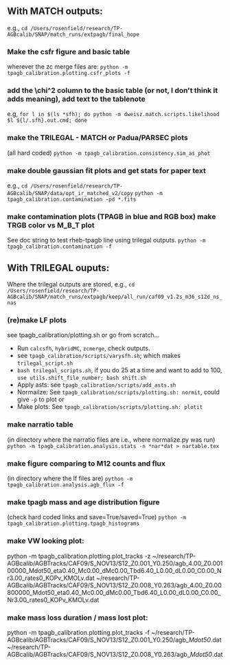 ## With MATCH outputs:
e.g.,
```cd /Users/rosenfield/research/TP-AGBcalib/SNAP/match_runs/extpagb/final_hope```
### Make the csfr figure and basic table
wherever the zc merge files are:
``` python -m tpagb_calibration.plotting.csfr_plots -f ```

### add the \chi^2 column to the basic table (or not, I don't think it adds meaning), add text to the tablenote
e.g,
```for l in $(ls *sfh); do python -m dweisz.match.scripts.likelihood $l ${l/.sfh}.out.cmd; done ```

### make the TRILEGAL - MATCH or Padua/PARSEC plots
(all hard coded)
```python -m tpagb_calibration.consistency.sim_as_phot```

### make double gaussian fit plots and get stats for paper text
e.g.,
``` cd /Users/rosenfield/research/TP-AGBcalib/SNAP/data/opt_ir_matched_v2/copy ```
``` python -m tpagb_calibration.contamination -pd *.fits ```

### make contamination plots (TPAGB in blue and RGB box) make TRGB color vs M_B_T plot
See doc string to test rheb-tpagb line using trilegal outputs.
``` python -m tpagb_calibration.contamination -f ```

## With TRILEGAL ouputs:
Where the trilegal outputs are stored, e.g.,
``` cd /Users/rosenfield/research/TP-AGBcalib/SNAP/match_runs/extpagb/keep/all_run/caf09_v1.2s_m36_s12d_ns_nas ```
### (re)make LF plots
see tpagb_calibration/plotting.sh or go from scratch...
* Run ```calcsfh```, ```hybridMC```, ```zcmerge```, check outputs.
* see ```tpagb_calibration/scripts/varysfh.sh```; which makes ```trilegal_script.sh```
* ```bash trilegal_scripts.sh```, if you do 25 at a time and want to add to 100, ```use utils.shift_file_number; bash shift.sh```
* Apply asts: see ```tpagb_calibration/scripts/add_asts.sh```
* Normailze: See ```tpagb_calibration/scripts/plotting.sh: normit```, could give ```-p``` to plot or
* Make plots: See ```tpagb_calibration/scripts/plotting.sh: plotit```

### make narratio table
(in directory where the narratio files are i.e., where normalize.py was run)
``` python -m tpagb_calibration.analysis.stats -n *nar*dat > nartable.tex ```

### make figure comparing to M12 counts and flux
(in directory where the lf files are)
``` python -m tpagb_calibration.analysis.agb_flux -f ```

### make tpagb mass and age distribution figure
(check hard coded links and save=True/saved=True)
```python -m tpagb_calibration.plotting.tpagb_histograms```

### make VW looking plot:
python -m tpagb_calibration.plotting.plot_tracks -z ~/research/TP-AGBcalib/AGBTracks/CAF09/S_NOV13/S12_Z0.001_Y0.250/agb_4.00_Z0.00100000_Mdot50_eta0.40_Mc0.00_dMc0.00_Tbd6.40_L0.00_dL0.00_C0.00_Nr3.00_rates0_KOPv_KMOLv.dat ~/research/TP-AGBcalib/AGBTracks/CAF09/S_NOV13/S12_Z0.008_Y0.263/agb_4.00_Z0.00800000_Mdot50_eta0.40_Mc0.00_dMc0.00_Tbd6.40_L0.00_dL0.00_C0.00_Nr3.00_rates0_KOPv_KMOLv.dat

### make mass loss duration / mass lost plot:
python -m tpagb_calibration.plotting.plot_tracks -f ~/research/TP-AGBcalib/AGBTracks/CAF09/S_NOV13/S12_Z0.001_Y0.250/agb_*Mdot50*.dat ~/research/TP-AGBcalib/AGBTracks/CAF09/S_NOV13/S12_Z0.008_Y0.263/agb_*Mdot50*.dat
